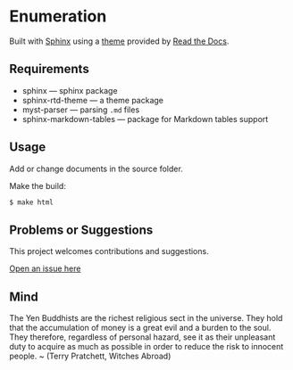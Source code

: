 # Enumeration

Built with [Sphinx](https://www.sphinx-doc.org) using a [theme](https://github.com/readthedocs/sphinx_rtd_theme) provided
by [Read the Docs](https://readthedocs.org/).

## Requirements

* sphinx — sphinx package
* sphinx-rtd-theme — a theme package
* myst-parser — parsing `.md` files
* sphinx-markdown-tables — package for Markdown tables support

## Usage

Add or change documents in the source folder.

Make the build:
```bash
$ make html
```

## Problems or Suggestions

This project welcomes contributions and suggestions. 

[Open an issue here](https://github.com/tymyrddin/red-enum/issues)

## Mind

The Yen Buddhists are the richest religious sect in the universe. They hold that the accumulation of money is a great evil and a burden to the soul. They therefore, regardless of personal hazard, see it as their unpleasant duty to acquire as much as possible in order to reduce the risk to innocent people. ~ (Terry Pratchett, Witches Abroad)

